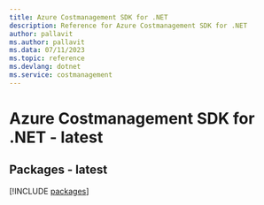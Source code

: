 ```yaml
---
title: Azure Costmanagement SDK for .NET
description: Reference for Azure Costmanagement SDK for .NET
author: pallavit
ms.author: pallavit
ms.data: 07/11/2023
ms.topic: reference
ms.devlang: dotnet
ms.service: costmanagement
---
```

# Azure Costmanagement SDK for .NET - latest
## Packages - latest
[!INCLUDE [packages](costmanagement-index.md)]